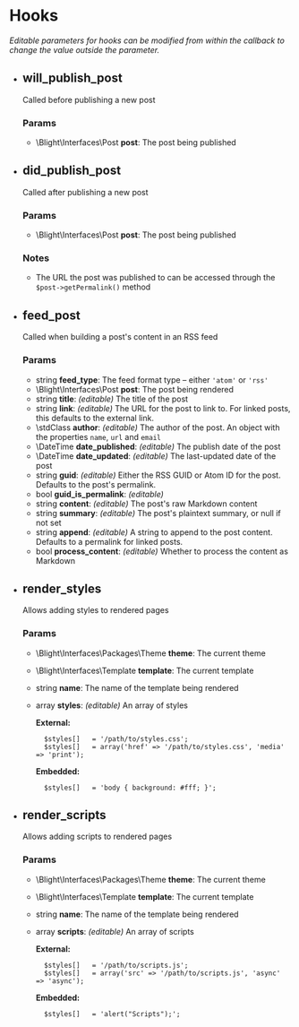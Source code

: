 Hooks
=====

_Editable parameters for hooks can be modified from within the callback to change the value outside the parameter._

- ## will_publish_post

	Called before publishing a new post

	### Params

	- \Blight\Interfaces\Post **post**: The post being published


- ## did_publish_post

	Called after publishing a new post

	### Params

	- \Blight\Interfaces\Post **post**: The post being published

	### Notes

	- The URL the post was published to can be accessed through the `$post->getPermalink()` method


- ## feed_post

	Called when building a post's content in an RSS feed

	### Params

	- string **feed_type**: The feed format type – either `'atom'` or `'rss'`
	- \Blight\Interfaces\Post **post**: The post being rendered
	- string **title**: _(editable)_ The title of the post
	- string **link**: _(editable)_ The URL for the post to link to. For linked posts, this defaults to the external link.
	- \stdClass **author**: _(editable)_ The author of the post. An object with the properties `name`, `url` and `email`
	- \DateTime **date_published**: _(editable)_ The publish date of the post
	- \DateTime **date_updated**: _(editable)_ The last-updated date of the post
	- string **guid**: _(editable)_ Either the RSS GUID or Atom ID for the post. Defaults to the post's permalink.
	- bool **guid_is_permalink**: _(editable)_
	- string **content**: _(editable)_ The post's raw Markdown content
	- string **summary**: _(editable)_ The post's plaintext summary, or null if not set
	- string **append**: _(editable)_ A string to append to the post content. Defaults to a permalink for linked posts.
	- bool **process_content**: _(editable)_ Whether to process the content as Markdown


- ## render_styles

	Allows adding styles to rendered pages

	### Params

	- \Blight\Interfaces\Packages\Theme **theme**: The current theme
	- \Blight\Interfaces\Template **template**: The current template
	- string **name**: The name of the template being rendered
	- array **styles**: _(editable)_ An array of styles

		**External:**

			$styles[]	= '/path/to/styles.css';
			$styles[]	= array('href' => '/path/to/styles.css', 'media' => 'print');

		**Embedded:**

			$styles[]	= 'body { background: #fff; }';


- ## render_scripts

	Allows adding scripts to rendered pages

	### Params

	- \Blight\Interfaces\Packages\Theme **theme**: The current theme
	- \Blight\Interfaces\Template **template**: The current template
	- string **name**: The name of the template being rendered
	- array **scripts**: _(editable)_ An array of scripts

		**External:**

			$styles[]	= '/path/to/scripts.js';
			$styles[]	= array('src' => '/path/to/scripts.js', 'async' => 'async');

		**Embedded:**

			$styles[]	= 'alert("Scripts");';


